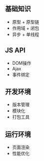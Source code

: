 ## 基础知识

- 原型 + 原型链
- 作用域 + 闭包
- 异步 + 单线程

## JS API

- DOM操作
- Ajax
- 事件绑定

## 开发环境

- 版本管理
- 模块化
- 打包工具

## 运行环境

- 页面渲染
- 性能优化